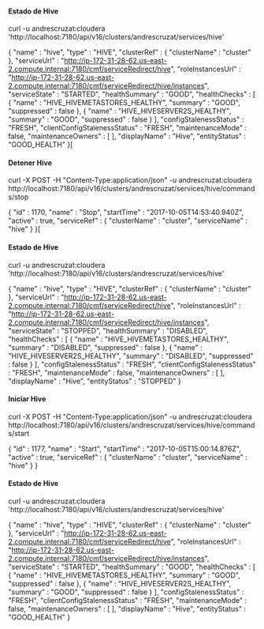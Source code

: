 #### Estado de Hive
curl -u andrescruzat:cloudera 'http://localhost:7180/api/v16/clusters/andrescruzat/services/hive'

{
  "name" : "hive",
  "type" : "HIVE",
  "clusterRef" : {
    "clusterName" : "cluster"
  },
  "serviceUrl" : "http://ip-172-31-28-62.us-east-2.compute.internal:7180/cmf/serviceRedirect/hive",
  "roleInstancesUrl" : "http://ip-172-31-28-62.us-east-2.compute.internal:7180/cmf/serviceRedirect/hive/instances",
  "serviceState" : "STARTED",
  "healthSummary" : "GOOD",
  "healthChecks" : [ {
    "name" : "HIVE_HIVEMETASTORES_HEALTHY",
    "summary" : "GOOD",
    "suppressed" : false
  }, {
    "name" : "HIVE_HIVESERVER2S_HEALTHY",
    "summary" : "GOOD",
    "suppressed" : false
  } ],
  "configStalenessStatus" : "FRESH",
  "clientConfigStalenessStatus" : "FRESH",
  "maintenanceMode" : false,
  "maintenanceOwners" : [ ],
  "displayName" : "Hive",
  "entityStatus" : "GOOD_HEALTH"
}[


#### Detener Hive
curl -X POST -H "Content-Type:application/json" -u andrescruzat:cloudera http://localhost:7180/api/v16/clusters/andrescruzat/services/hive/commands/stop

{
  "id" : 1170,
  "name" : "Stop",
  "startTime" : "2017-10-05T14:53:40.940Z",
  "active" : true,
  "serviceRef" : {
    "clusterName" : "cluster",
    "serviceName" : "hive"
  }
}[

#### Estado de Hive
curl -u andrescruzat:cloudera 'http://localhost:7180/api/v16/clusters/andrescruzat/services/hive'

{
  "name" : "hive",
  "type" : "HIVE",
  "clusterRef" : {
    "clusterName" : "cluster"
  },
  "serviceUrl" : "http://ip-172-31-28-62.us-east-2.compute.internal:7180/cmf/serviceRedirect/hive",
  "roleInstancesUrl" : "http://ip-172-31-28-62.us-east-2.compute.internal:7180/cmf/serviceRedirect/hive/instances",
  "serviceState" : "STOPPED",
  "healthSummary" : "DISABLED",
  "healthChecks" : [ {
    "name" : "HIVE_HIVEMETASTORES_HEALTHY",
    "summary" : "DISABLED",
    "suppressed" : false
  }, {
    "name" : "HIVE_HIVESERVER2S_HEALTHY",
    "summary" : "DISABLED",
    "suppressed" : false
  } ],
  "configStalenessStatus" : "FRESH",
  "clientConfigStalenessStatus" : "FRESH",
  "maintenanceMode" : false,
  "maintenanceOwners" : [ ],
  "displayName" : "Hive",
  "entityStatus" : "STOPPED"
}

#### Iniciar Hive
curl -X POST -H "Content-Type:application/json" -u andrescruzat:cloudera http://localhost:7180/api/v16/clusters/andrescruzat/services/hive/commands/start

{
  "id" : 1177,
  "name" : "Start",
  "startTime" : "2017-10-05T15:00:14.876Z",
  "active" : true,
  "serviceRef" : {
    "clusterName" : "cluster",
    "serviceName" : "hive"
  }
}

#### Estado de Hive
curl -u andrescruzat:cloudera 'http://localhost:7180/api/v16/clusters/andrescruzat/services/hive'

{
  "name" : "hive",
  "type" : "HIVE",
  "clusterRef" : {
    "clusterName" : "cluster"
  },
  "serviceUrl" : "http://ip-172-31-28-62.us-east-2.compute.internal:7180/cmf/serviceRedirect/hive",
  "roleInstancesUrl" : "http://ip-172-31-28-62.us-east-2.compute.internal:7180/cmf/serviceRedirect/hive/instances",
  "serviceState" : "STARTED",
  "healthSummary" : "GOOD",
  "healthChecks" : [ {
    "name" : "HIVE_HIVEMETASTORES_HEALTHY",
    "summary" : "GOOD",
    "suppressed" : false
  }, {
    "name" : "HIVE_HIVESERVER2S_HEALTHY",
    "summary" : "GOOD",
    "suppressed" : false
  } ],
  "configStalenessStatus" : "FRESH",
  "clientConfigStalenessStatus" : "FRESH",
  "maintenanceMode" : false,
  "maintenanceOwners" : [ ],
  "displayName" : "Hive",
  "entityStatus" : "GOOD_HEALTH"
}
